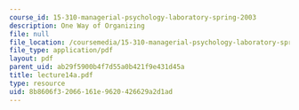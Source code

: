```yaml
---
course_id: 15-310-managerial-psychology-laboratory-spring-2003
description: One Way of Organizing
file: null
file_location: /coursemedia/15-310-managerial-psychology-laboratory-spring-2003/8b8606f32066161e9620426629a2d1ad_lecture14a.pdf
file_type: application/pdf
layout: pdf
parent_uid: ab29f5900b4f7d55a0b421f9e431d45a
title: lecture14a.pdf
type: resource
uid: 8b8606f3-2066-161e-9620-426629a2d1ad
---
```

